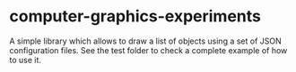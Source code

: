# computer-graphics-experiments
A simple library which allows to draw a list of objects using a set of JSON configuration files. See the test folder to check a complete example of how to use it.
